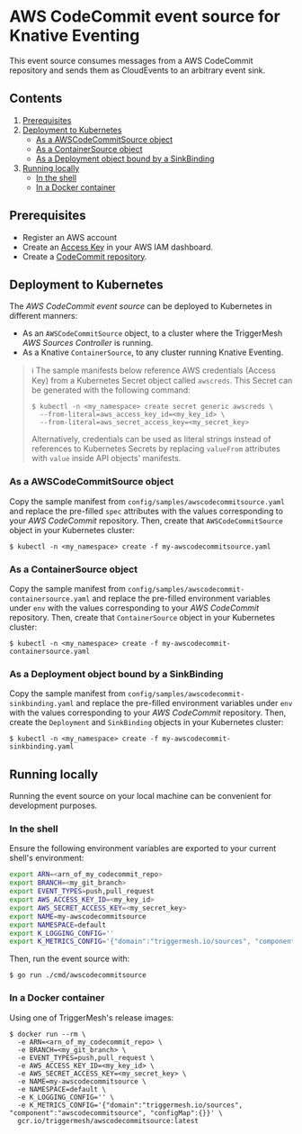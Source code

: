# AWS CodeCommit event source for Knative Eventing

This event source consumes messages from a AWS CodeCommit repository and sends them as CloudEvents to an arbitrary event
sink.

## Contents

1. [Prerequisites](#prerequisites)
1. [Deployment to Kubernetes](#deployment-to-kubernetes)
   * [As a AWSCodeCommitSource object](#as-a-awscodecommitsource-object)
   * [As a ContainerSource object](#as-a-containersource-object)
   * [As a Deployment object bound by a SinkBinding](#as-a-deployment-object-bound-by-a-sinkbinding)
1. [Running locally](#running-locally)
   * [In the shell](#in-the-shell)
   * [In a Docker container](#in-a-docker-container)

## Prerequisites

* Register an AWS account
* Create an [Access Key][doc-accesskey] in your AWS IAM dashboard.
* Create a [CodeCommit repository][doc-codecommit].

## Deployment to Kubernetes

The _AWS CodeCommit event source_ can be deployed to Kubernetes in different manners:

* As an `AWSCodeCommitSource` object, to a cluster where the TriggerMesh _AWS Sources Controller_ is running.
* As a Knative `ContainerSource`, to any cluster running Knative Eventing.

> :information_source: The sample manifests below reference AWS credentials (Access Key) from a Kubernetes Secret object
> called `awscreds`. This Secret can be generated with the following command:
>
> ```console
> $ kubectl -n <my_namespace> create secret generic awscreds \
>   --from-literal=aws_access_key_id=<my_key_id> \
>   --from-literal=aws_secret_access_key=<my_secret_key>
> ```
>
> Alternatively, credentials can be used as literal strings instead of references to Kubernetes Secrets by replacing
> `valueFrom` attributes with `value` inside API objects' manifests.

### As a AWSCodeCommitSource object

Copy the sample manifest from `config/samples/awscodecommitsource.yaml` and replace the pre-filled `spec` attributes
with the values corresponding to your _AWS CodeCommit_ repository. Then, create that `AWSCodeCommitSource` object in
your Kubernetes cluster:

```console
$ kubectl -n <my_namespace> create -f my-awscodecommitsource.yaml
```

### As a ContainerSource object

Copy the sample manifest from `config/samples/awscodecommit-containersource.yaml` and replace the pre-filled environment
variables under `env` with the values corresponding to your _AWS CodeCommit_ repository. Then, create that
`ContainerSource` object in your Kubernetes cluster:

```console
$ kubectl -n <my_namespace> create -f my-awscodecommit-containersource.yaml
```

### As a Deployment object bound by a SinkBinding

Copy the sample manifest from `config/samples/awscodecommit-sinkbinding.yaml` and replace the pre-filled environment
variables under `env` with the values corresponding to your _AWS CodeCommit_ repository. Then, create the
`Deployment` and `SinkBinding` objects in your Kubernetes cluster:

```console
$ kubectl -n <my_namespace> create -f my-awscodecommit-sinkbinding.yaml
```

## Running locally

Running the event source on your local machine can be convenient for development purposes.

### In the shell

Ensure the following environment variables are exported to your current shell's environment:

```sh
export ARN=<arn_of_my_codecommit_repo>
export BRANCH=<my_git_branch>
export EVENT_TYPES=push,pull_request
export AWS_ACCESS_KEY_ID=<my_key_id>
export AWS_SECRET_ACCESS_KEY=<my_secret_key>
export NAME=my-awscodecommitsource
export NAMESPACE=default
export K_LOGGING_CONFIG=''
export K_METRICS_CONFIG='{"domain":"triggermesh.io/sources", "component":"awscodecommitsource", "configMap":{}}'
```

Then, run the event source with:

```console
$ go run ./cmd/awscodecommitsource
```

### In a Docker container

Using one of TriggerMesh's release images:

```console
$ docker run --rm \
  -e ARN=<arn_of_my_codecommit_repo> \
  -e BRANCH=<my_git_branch> \
  -e EVENT_TYPES=push,pull_request \
  -e AWS_ACCESS_KEY_ID=<my_key_id> \
  -e AWS_SECRET_ACCESS_KEY=<my_secret_key> \
  -e NAME=my-awscodecommitsource \
  -e NAMESPACE=default \
  -e K_LOGGING_CONFIG='' \
  -e K_METRICS_CONFIG='{"domain":"triggermesh.io/sources", "component":"awscodecommitsource", "configMap":{}}' \
  gcr.io/triggermesh/awscodecommitsource:latest
```

[doc-accesskey]: https://docs.aws.amazon.com/general/latest/gr/aws-sec-cred-types.html#access-keys-and-secret-access-keys
[doc-codecommit]: https://docs.aws.amazon.com/codecommit/latest/userguide/how-to-create-repository.html
